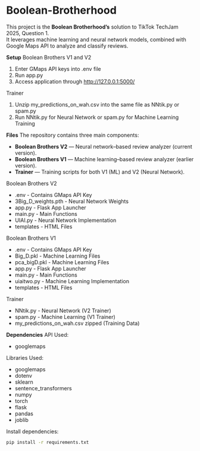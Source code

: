 # Boolean-Brotherhood

This project is the **Boolean Brotherhood’s** solution to TikTok TechJam 2025, Question 1.  
It leverages machine learning and neural network models, combined with Google Maps API to analyze and classify reviews.  

**Setup**
Boolean Brothers V1 and V2
1) Enter GMaps API keys into .env file
2) Run app.py
3) Access application through http://127.0.0.1:5000/

Trainer
1) Unzip my_predictions_on_wah.csv into the same file as NNtik.py or spam.py
2) Run NNtik.py for Neural Network or spam.py for Machine Learning Training

**Files**
The repository contains three main components:  
- **Boolean Brothers V2** — Neural network–based review analyzer (current version).  
- **Boolean Brothers V1** — Machine learning–based review analyzer (earlier version).  
- **Trainer** — Training scripts for both V1 (ML) and V2 (Neural Network).  

Boolean Brothers V2
- .env - Contains GMaps API Key
- 3Big_D_weights.pth - Neural Network Weights
- app.py - Flask App Launcher
- main.py - Main Functions
- UIAI.py - Neural Network Implementation
- templates - HTML Files

Boolean Brothers V1
- .env - Contains GMaps API Key
- Big_D.pkl - Machine Learning Files
- pca_bigD.pkl - Machine Learning Files
- app.py - Flask App Launcher
- main.py - Main Functions
- uiaitwo.py - Machine Learning Implementation
- templates - HTML Files

Trainer
- NNtik.py - Neural Network (V2 Trainer)
- spam.py - Machine Learning (V1 Trainer)
- my_predictions_on_wah.csv zipped (Training Data)

**Dependencies**
API Used:
- googlemaps

Libraries Used:
- googlemaps
- dotenv
- sklearn
- sentence_transformers
- numpy
- torch
- flask
- pandas
- joblib

Install dependencies:
```bash
pip install -r requirements.txt
